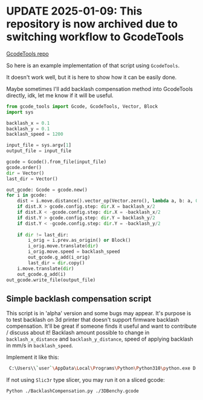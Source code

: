 # UPDATE 2025-01-09: This repository is now archived due to switching workflow to GcodeTools
[GcodeTools repo](https://github.com/Matszwe02/GcodeTools)

So here is an example implementation of that script using `GcodeTools`.

It doesn't work well, but it is here to show how it can be easily done.

Maybe sometimes I'll add backlash compensation method into GcodeTools directly, idk, let me know if it will be useful.

```py
from gcode_tools import Gcode, GcodeTools, Vector, Block
import sys

backlash_x = 0.1
backlash_y = 0.1
backlash_speed = 1200

input_file = sys.argv[1]
output_file = input_file

gcode = Gcode().from_file(input_file)
gcode.order()
dir = Vector()
last_dir = Vector()

out_gcode: Gcode = gcode.new()
for i in gcode:
    dist = i.move.distance().vector_op(Vector.zero(), lambda a, b: a, 0)
    if dist.X > gcode.config.step: dir.X = backlash_x/2
    if dist.X < -gcode.config.step: dir.X = -backlash_x/2
    if dist.Y > gcode.config.step: dir.Y = backlash_y/2
    if dist.Y < -gcode.config.step: dir.Y = -backlash_y/2
    
    if dir != last_dir:
        i_orig = i.prev.as_origin() or Block()
        i_orig.move.translate(dir)
        i_orig.move.speed = backlash_speed
        out_gcode.g_add(i_orig)
        last_dir = dir.copy()
    i.move.translate(dir)
    out_gcode.g_add(i)
out_gcode.write_file(output_file)
```

## Simple backlash compensation script


This script is in 'alpha' version and some bugs may appear. It's purpose is to test backlash on 3d printer that doesn't support firmware backlash compensation.
It'll be great if someone finds it useful and want to contribute / discuss about it!
Backlash amount possible to change in `backlash_x_distance` and `backlash_y_distance`, speed of applying backlash in mm/s in `backlash_speed`.

Implement it like this:

```sh
 C:\Users\\`user`\AppData\Local\Programs\Python\Python310\python.exe D:\\`script_path`\BacklashCompensation.py
```

If not using `Slic3r` type slicer, you may run it on a sliced gcode:

```sh
Python ./BacklashCompensation.py ./3DBenchy.gcode
```
